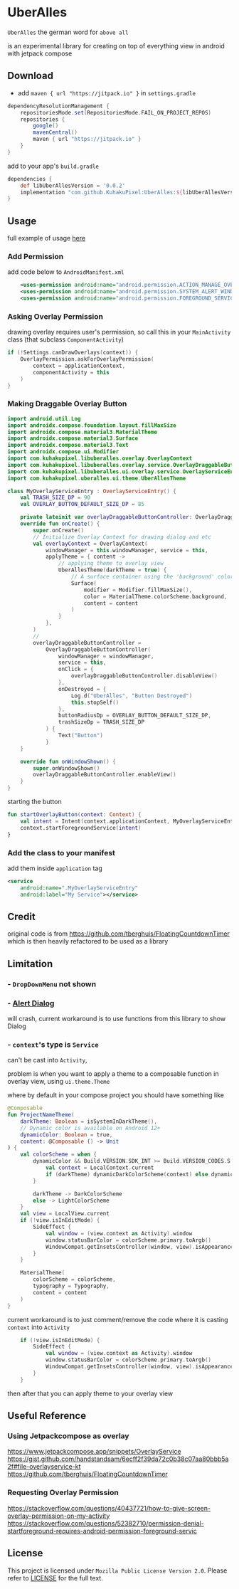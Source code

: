 # UberAlles
`UberAlles` the german word for `above all`

is an experimental library for creating on top of everything view
in android with jetpack compose

## Download 

- add `maven { url "https://jitpack.io" }` in `settings.gradle`

```groovy
dependencyResolutionManagement {
    repositoriesMode.set(RepositoriesMode.FAIL_ON_PROJECT_REPOS)
    repositories {
        google()
        mavenCentral()
        maven { url "https://jitpack.io" }
    }
}

```
add to your app's `build.gradle`
```groovy
dependencies {
    def libUberAllesVersion = '0.0.2'
    implementation "com.github.KuhakuPixel:UberAlles:${libUberAllesVersion}"
}
```
## Usage
full example of usage [here](./app/)


### Add Permission

add code below to `AndroidManifest.xml`
```xml
    <uses-permission android:name="android.permission.ACTION_MANAGE_OVERLAY_PERMISSION" />
    <uses-permission android:name="android.permission.SYSTEM_ALERT_WINDOW" />
    <uses-permission android:name="android.permission.FOREGROUND_SERVICE" />

```
### Asking Overlay Permission
drawing overlay requires user's permission, so call this in your `MainActivity` class
(that subclass `ComponentActivity`)

```kotlin
if (!Settings.canDrawOverlays(context)) {
    OverlayPermission.askForOverlayPermission(
        context = applicationContext,
        componentActivity = this
    )
}

```
### Making Draggable Overlay Button
```kotlin
import android.util.Log
import androidx.compose.foundation.layout.fillMaxSize
import androidx.compose.material3.MaterialTheme
import androidx.compose.material3.Surface
import androidx.compose.material3.Text
import androidx.compose.ui.Modifier
import com.kuhakupixel.libuberalles.overlay.OverlayContext
import com.kuhakupixel.libuberalles.overlay.service.OverlayDraggableButtonController
import com.kuhakupixel.libuberalles.ui.overlay.service.OverlayServiceEntry
import com.kuhakupixel.uberalles.ui.theme.UberAllesTheme

class MyOverlayServiceEntry : OverlayServiceEntry() {
    val TRASH_SIZE_DP = 90
    val OVERLAY_BUTTON_DEFAULT_SIZE_DP = 85

    private lateinit var overlayDraggableButtonController: OverlayDraggableButtonController
    override fun onCreate() {
        super.onCreate()
        // Initialize Overlay Context for drawing dialog and etc
        val overlayContext = OverlayContext(
            windowManager = this.windowManager, service = this,
            applyTheme = { content ->
                // applying theme to overlay view
                UberAllesTheme(darkTheme = true) {
                    // A surface container using the 'background' color from the theme
                    Surface(
                        modifier = Modifier.fillMaxSize(),
                        color = MaterialTheme.colorScheme.background,
                        content = content
                    )
                }
            },
        )
        //
        overlayDraggableButtonController =
            OverlayDraggableButtonController(
                windowManager = windowManager,
                service = this,
                onClick = {
                    overlayDraggableButtonController.disableView()
                },
                onDestroyed = {
                    Log.d("UberAlles", "Button Destroyed")
                    this.stopSelf()
                },
                buttonRadiusDp = OVERLAY_BUTTON_DEFAULT_SIZE_DP,
                trashSizeDp = TRASH_SIZE_DP
            ) {
                Text("Button")
            }
    }

    override fun onWindowShown() {
        super.onWindowShown()
        overlayDraggableButtonController.enableView()
    }
}
```

starting the button
```kotlin 
fun startOverlayButton(context: Context) {
    val intent = Intent(context.applicationContext, MyOverlayServiceEntry::class.java)
    context.startForegroundService(intent)
}
```

### Add the class to your manifest
add them inside `application` tag
```xml
<service
    android:name=".MyOverlayServiceEntry"
    android:label="My Service"></service>
```


## Credit
original code is from https://github.com/tberghuis/FloatingCountdownTimer
which is then heavily refactored to be used as a library
## Limitation
### - `DropDownMenu` not shown
### - [Alert Dialog](https://developer.android.com/reference/kotlin/androidx/compose/material3/package-summary#AlertDialog(kotlin.Function0,kotlin.Function0,androidx.compose.ui.Modifier,kotlin.Function0,kotlin.Function0,kotlin.Function0,kotlin.Function0,androidx.compose.ui.graphics.Shape,androidx.compose.ui.graphics.Color,androidx.compose.ui.graphics.Color,androidx.compose.ui.graphics.Color,androidx.compose.ui.graphics.Color,androidx.compose.ui.unit.Dp,androidx.compose.ui.window.DialogProperties)) 

will crash, current workaround is to use functions from this library to show Dialog
### - `context`'s type is `Service` 

can't be cast into `Activity`,  

problem is when you want to apply 
a theme to a composable function
in overlay view, using `ui.theme.Theme`

where by default in your compose project you should have something like

```kotlin
@Composable
fun ProjectNameTheme(
    darkTheme: Boolean = isSystemInDarkTheme(),
    // Dynamic color is available on Android 12+
    dynamicColor: Boolean = true,
    content: @Composable () -> Unit
) {
    val colorScheme = when {
        dynamicColor && Build.VERSION.SDK_INT >= Build.VERSION_CODES.S -> {
            val context = LocalContext.current
            if (darkTheme) dynamicDarkColorScheme(context) else dynamicLightColorScheme(context)
        }

        darkTheme -> DarkColorScheme
        else -> LightColorScheme
    }
    val view = LocalView.current
    if (!view.isInEditMode) {
        SideEffect {
            val window = (view.context as Activity).window
            window.statusBarColor = colorScheme.primary.toArgb()
            WindowCompat.getInsetsController(window, view).isAppearanceLightStatusBars = darkTheme
        }
    }

    MaterialTheme(
        colorScheme = colorScheme,
        typography = Typography,
        content = content
    )
}
```

current workaround is to just comment/remove the code where it is casting `context`
into `Activity`
```kotlin
    if (!view.isInEditMode) {
        SideEffect {
            val window = (view.context as Activity).window
            window.statusBarColor = colorScheme.primary.toArgb()
            WindowCompat.getInsetsController(window, view).isAppearanceLightStatusBars = darkTheme
        }
    }
```
then after that you can apply theme to your overlay view
## Useful Reference

### Using Jetpackcompose as overlay
https://www.jetpackcompose.app/snippets/OverlayService
https://gist.github.com/handstandsam/6ecff2f39da72c0b38c07aa80bbb5a2f#file-overlayservice-kt
https://github.com/tberghuis/FloatingCountdownTimer

### Requesting Overlay Permission
https://stackoverflow.com/questions/40437721/how-to-give-screen-overlay-permission-on-my-activity
https://stackoverflow.com/questions/52382710/permission-denial-startforeground-requires-android-permission-foreground-servic


## License
This project is licensed under `Mozilla Public License
Version 2.0`. Please refer to [LICENSE](./LICENSE.md) for the full text.
